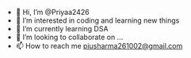 - 👋 Hi, I’m @Priyaa2426
- 👀 I’m interested in coding and learning new things 
- 🌱 I’m currently learning DSA
- 💞️ I’m looking to collaborate on ...
- 📫 How to reach me piusharma261002@gmail.com

<!---
Priyaa2426/Priyaa2426 is a ✨ special ✨ repository because its `README.md` (this file) appears on your GitHub profile.
You can click the Preview link to take a look at your changes.
--->
